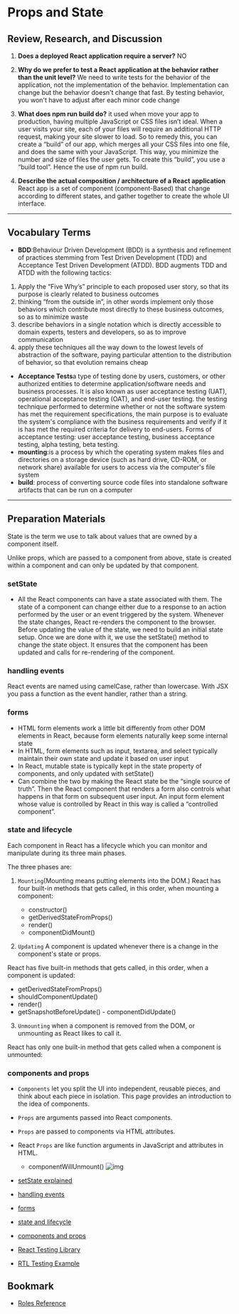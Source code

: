 # Props and State

## Review, Research, and Discussion

1. **Does a deployed React application require a server?** NO
1. **Why do we prefer to test a React application at the behavior rather than the unit level?**
We need to write tests for the behavior of the application, not the implementation of the behavior. Implementation can change but the behavior doesn't change that fast. By testing behavior, you won't have to adjust after each minor code change
1. **What does npm run build do?**
it used when move your app to production, having multiple JavaScript or CSS files isn’t ideal. When a user visits your site, each of your files will require an additional HTTP request, making your site slower to load. So to remedy this, you can create a “build” of our app, which merges all your CSS files into one file, and does the same with your JavaScript. This way, you minimize the number and size of files the user gets. To create this “build”, you use a “build tool”. Hence the use of npm run build.

1. **Describe the actual composition / architecture of a React application**
React app is a set of component (component-Based) that change according to different states, and gather together to create the whole UI interface.
---

## Vocabulary Terms


* **BDD**:Behaviour Driven Development (BDD) is a synthesis and refinement of practices stemming from Test Driven Development (TDD) and Acceptance Test Driven Development (ATDD). BDD augments TDD and ATDD with the following tactics:

1. Apply the “Five Why’s” principle to each proposed user story, so that its purpose is clearly related to business outcomes
2. thinking “from the outside in”, in other words implement only those behaviors which contribute most directly to these business outcomes, so as to minimize waste
3. describe behaviors in a single notation which is directly accessible to domain experts, testers and developers, so as to improve communication
4. apply these techniques all the way down to the lowest levels of abstraction of the software, paying particular attention to the distribution of behavior, so that evolution remains cheap

* **Acceptance Tests**a type of testing done by users, customers, or other authorized entities to determine application/software needs and business processes. It is also known as user acceptance testing (UAT), operational acceptance testing (OAT), and end-user testing.
the testing technique performed to determine whether or not the software system has met the requirement specifications, the main purpose is to evaluate the system's compliance with the business requirements and verify if it is has met the required criteria for delivery to end-users. Forms of acceptance testing: user acceptance testing, business acceptance testing, alpha testing, beta testing.
* **mounting**:is a process by which the operating system makes files and directories on a storage device (such as hard drive, CD-ROM, or network share) available for users to access via the computer's file system
* **build**:  process of converting source code files into standalone software artifacts that can be run on a computer 


---
## Preparation Materials
State is the term we use to talk about values that are owned by a component itself.

Unlike props, which are passed to a component from above, state is created within a component and can only be updated by that component.

### setState 
* All the React components can have a state associated with them. The state of a component can change either due to a response to an action performed by the user or an event triggered by the system. Whenever the state changes, React re-renders the component to the browser. Before updating the value of the state, we need to build an initial state setup. Once we are done with it, we use the setState() method to change the state object. It ensures that the component has been updated and calls for re-rendering of the component.

### handling events
React events are named using camelCase, rather than lowercase. With JSX you pass a function as the event handler, rather than a string.

### forms
* HTML form elements work a little bit differently from other DOM elements in React, because form elements naturally keep some internal state
* In HTML, form elements such as input, textarea, and select typically maintain their own state and update it based on user input
* In React, mutable state is typically kept in the state property of components, and only updated with setState()
* Can combine the two by making the React state be the “single source of truth”. Then the React component that renders a form also controls what happens in that form on subsequent user input. An input form element whose value is controlled by React in this way is called a “controlled component”.
### state and lifecycle
Each component in React has a lifecycle which you can monitor and manipulate during its three main phases.

The three phases are:

1.  `Mounting`(Mounting means putting elements into the DOM.)
 React has four built-in methods that gets called, in this order, when mounting a component:

    - constructor()
    - getDerivedStateFromProps()
    - render()
    - componentDidMount()
2.  `Updating` A component is updated whenever there is a change in the component's state or props.

React has five built-in methods that gets called, in this order, when a component is updated:

   - getDerivedStateFromProps()
   - shouldComponentUpdate()
   - render()
   - getSnapshotBeforeUpdate()
    - componentDidUpdate()
3. `Unmounting` when a component is removed from the DOM, or unmounting as React likes to call it.

React has only one built-in method that gets called when a component is unmounted:

### components and props
* `Components` let you split the UI into independent, reusable pieces, and think about each piece in isolation. This page provides an introduction to the idea of components. 
* `Props` are arguments passed into React components.

* `Props` are passed to components via HTML attributes.
* React `Props` are like function arguments in JavaScript and attributes in HTML.

  - componentWillUnmount()
![img](https://roblox.github.io/roact/images/lifecycle.svg)

* [setState explained](https://css-tricks.com/understanding-react-setstate/)
* [handling events](https://reactjs.org/docs/handling-events.html)
* [forms](https://reactjs.org/docs/forms.html)
* [state and lifecycle](https://reactjs.org/docs/state-and-lifecycle.html)
* [components and props](https://reactjs.org/docs/components-and-props.html)
* [React Testing Library]()
* [RTL Testing Example]()
## Bookmark
* [Roles Reference]()












